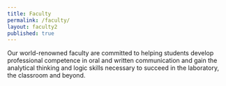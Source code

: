 ```yaml
---
title: Faculty
permalink: /faculty/
layout: faculty2
published: true
---
```

Our world-renowned faculty are committed to helping students develop professional competence in oral and written communication and gain the analytical thinking and logic skills necessary to succeed in the laboratory, the classroom and beyond.
